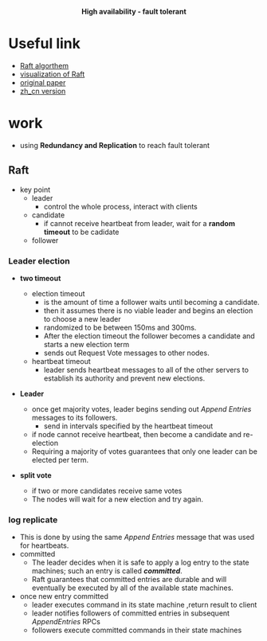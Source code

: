 <p align="center">
  <b>High availability - fault tolerant</b>
</p>


# Useful link

- [Raft algorthem](https://raft.github.io/)
- [visualization of Raft](http://thesecretlivesofdata.com/raft/)
- [original paper](https://raft.github.io/raft.pdf)
- [zh_cn version](https://github.com/maemual/raft-zh_cn)

# work

- using **Redundancy and Replication** to reach fault tolerant

## Raft

- key point
  - leader 
    - control the whole process, interact with clients
  - candidate
    - if cannot receive heartbeat from leader, wait for a **random timeout** to be cadidate
  - follower

### Leader election
- **two timeout**
  - election timeout
    - is the amount of time a follower waits until becoming a candidate.
    - then it assumes there is no viable leader and begins an election to choose a new leader
    - randomized to be between 150ms and 300ms.
    - After the election timeout the follower becomes a candidate and starts a new election term
    - sends out Request Vote messages to other nodes.
  - heartbeat timeout
    - leader sends heartbeat messages to all of the other servers to establish its authority and prevent new elections.

- **Leader**
  - once get majority votes, leader begins sending out *Append Entries* messages to its followers.
    - send in intervals specified by the heartbeat timeout
  - if node cannot receive heartbeat, then become a candidate and re-election
  - Requiring a majority of votes guarantees that only one leader can be elected per term.

- **split vote**
  - if two or more candidates receive same votes
  - The nodes will wait for a new election and try again.


### log replicate

- This is done by using the same *Append Entries* message that was used for heartbeats.
- committed
  - The leader decides when it is safe to apply a log entry to the state machines; such an entry is called ***committed***. 
  - Raft guarantees that committed entries are durable and will eventually be executed by all of the available state machines.
- once new entry committed
  - leader executes command in its state machine ,return result to client
  - leader notifies followers of committed entries in subsequent *AppendEntries* RPCs
  - followers execute committed commands in their state machines